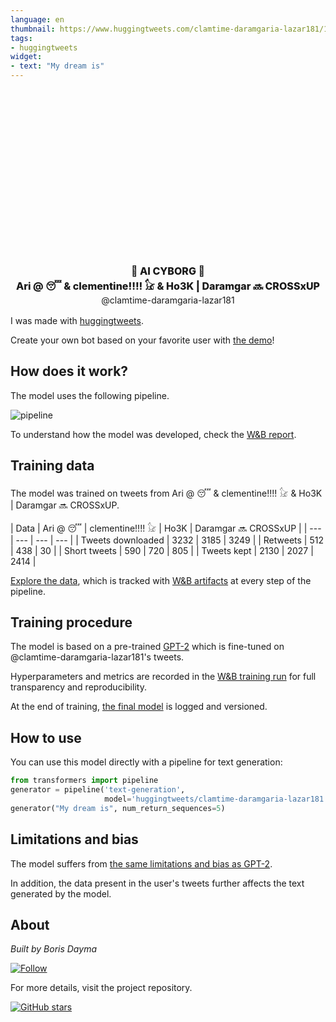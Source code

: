 ```yaml
---
language: en
thumbnail: https://www.huggingtweets.com/clamtime-daramgaria-lazar181/1627186361489/predictions.png
tags:
- huggingtweets
widget:
- text: "My dream is"
---
```


<div class="inline-flex flex-col" style="line-height: 1.5;">
    <div class="flex">
        <div
			style="display:inherit; margin-left: 4px; margin-right: 4px; width: 92px; height:92px; border-radius: 50%; background-size: cover; background-image: url(&#39;https://pbs.twimg.com/profile_images/1387170139599212547/6jVRvWgF_400x400.jpg&#39;)">
        </div>
        <div
            style="display:inherit; margin-left: 4px; margin-right: 4px; width: 92px; height:92px; border-radius: 50%; background-size: cover; background-image: url(&#39;https://pbs.twimg.com/profile_images/1408716131867713538/rg3HSZ5D_400x400.jpg&#39;)">
        </div>
        <div
            style="display:inherit; margin-left: 4px; margin-right: 4px; width: 92px; height:92px; border-radius: 50%; background-size: cover; background-image: url(&#39;https://pbs.twimg.com/profile_images/1409230363906424832/67a8m2BA_400x400.jpg&#39;)">
        </div>
    </div>
    <div style="text-align: center; margin-top: 3px; font-size: 16px; font-weight: 800">🤖 AI CYBORG 🤖</div>
    <div style="text-align: center; font-size: 16px; font-weight: 800">Ari @ 😴 & clementine!!!! 𓃠 & Ho3K | Daramgar 🔜 CROSSxUP</div>
    <div style="text-align: center; font-size: 14px;">@clamtime-daramgaria-lazar181</div>
</div>

I was made with [huggingtweets](https://github.com/borisdayma/huggingtweets).

Create your own bot based on your favorite user with [the demo](https://colab.research.google.com/github/borisdayma/huggingtweets/blob/master/huggingtweets-demo.ipynb)!

## How does it work?

The model uses the following pipeline.

![pipeline](https://github.com/borisdayma/huggingtweets/blob/master/img/pipeline.png?raw=true)

To understand how the model was developed, check the [W&B report](https://wandb.ai/wandb/huggingtweets/reports/HuggingTweets-Train-a-Model-to-Generate-Tweets--VmlldzoxMTY5MjI).

## Training data

The model was trained on tweets from Ari @ 😴 & clementine!!!! 𓃠 & Ho3K | Daramgar 🔜 CROSSxUP.

| Data | Ari @ 😴 | clementine!!!! 𓃠 | Ho3K | Daramgar 🔜 CROSSxUP |
| --- | --- | --- | --- |
| Tweets downloaded | 3232 | 3185 | 3249 |
| Retweets | 512 | 438 | 30 |
| Short tweets | 590 | 720 | 805 |
| Tweets kept | 2130 | 2027 | 2414 |

[Explore the data](https://wandb.ai/wandb/huggingtweets/runs/397xumbr/artifacts), which is tracked with [W&B artifacts](https://docs.wandb.com/artifacts) at every step of the pipeline.

## Training procedure

The model is based on a pre-trained [GPT-2](https://huggingface.co/gpt2) which is fine-tuned on @clamtime-daramgaria-lazar181's tweets.

Hyperparameters and metrics are recorded in the [W&B training run](https://wandb.ai/wandb/huggingtweets/runs/37plk0db) for full transparency and reproducibility.

At the end of training, [the final model](https://wandb.ai/wandb/huggingtweets/runs/37plk0db/artifacts) is logged and versioned.

## How to use

You can use this model directly with a pipeline for text generation:

```python
from transformers import pipeline
generator = pipeline('text-generation',
                     model='huggingtweets/clamtime-daramgaria-lazar181')
generator("My dream is", num_return_sequences=5)
```

## Limitations and bias

The model suffers from [the same limitations and bias as GPT-2](https://huggingface.co/gpt2#limitations-and-bias).

In addition, the data present in the user's tweets further affects the text generated by the model.

## About

*Built by Boris Dayma*

[![Follow](https://img.shields.io/twitter/follow/borisdayma?style=social)](https://twitter.com/intent/follow?screen_name=borisdayma)

For more details, visit the project repository.

[![GitHub stars](https://img.shields.io/github/stars/borisdayma/huggingtweets?style=social)](https://github.com/borisdayma/huggingtweets)
